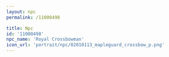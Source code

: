 ```yaml
---
layout: npc
permalink: /11000498

title: Npc
id: '11000498'
npc_name: 'Royal Crossbowman'
icon_url: 'portrait/npc/02010113_mapleguard_crossbow_p.png'
---
```

